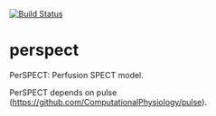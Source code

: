 [![Build Status](https://travis-ci.org/ComputationalPhysiology/perspect.svg?branch=master)](https://travis-ci.org/ComputationalPhysiology/perspect)

# perspect
PerSPECT: Perfusion SPECT model.

PerSPECT depends on pulse (https://github.com/ComputationalPhysiology/pulse).

